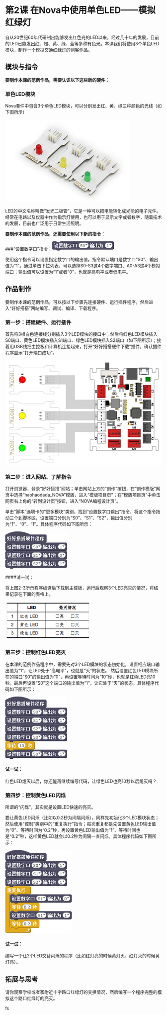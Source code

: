 # 第2课  在Nova中使用单色LED——模拟红绿灯


自从20世纪60年代研制出能够发出红色光的LED以来，经过几十年的发展，目前的LED已能发出红、橙、黄、绿、蓝等多种有色光。本课我们将使用3个单色LED模块，制作一个模拟交通红绿灯的创客作品。



## 模块与指令

**要制作本课的范例作品，需要认识以下这些新的硬件：**

### 单色LED模块

Nova套件中包含3个单色LED模块，可以分别发出红、黄、绿三种颜色的光线（如下图所示）

![](../../.gitbook/assets/sa2-1.png)

LED的中文名称叫做“发光二极管”，它是一种可以把电能转化成光能的电子元件。经常在电路以及仪器中作为指示灯使用，也可以用于显示文字或者数字，随着技术的发展，目前也广泛用于日常生活照明。



**要制作本课的范例作品，还需要使用以下新的指令：**

###“设置数字口”指令：![](../../.gitbook/assets/sa2a.png)

使用这个指令可以设置指定数字口的输出值。指令默认端口是数字口“S0”、输出值为“1”。通过单击下拉列表，可以选择S0-S3这4个数字端口、A0-A3这4个模拟端口；输出值可以设置为“1”或者“0”，也就是高电平或者低电平。



## 作品制作

要制作本课的范例作品，可以按以下步骤先连接硬件、运行插件程序，然后进入“好好搭搭”网站编写、调试、编译、下载程序。



### 第一步：搭建硬件、运行插件

首先将3根白色连接线分别插入3个LED模块的接口中；然后将红色LED模块插入S0端口、黄色LED模块插入S1端口、绿色LED模块插入S2端口（如下图所示）；接着用USB线把主控板和计算机连接起来，打开“好好搭搭硬件下载”插件，确认插件程序显示“打开端口成功”。

![](../../.gitbook/assets/sa2-2.png)



### 第二步：进入网站、了解指令

打开浏览器，登录“好好搭搭”网站；单击网站上方的“创作”按钮，在“创作模版”网页中选择“haohaodada_NOVA”模版，进入“模版项目页”；在“模版项目页”中单击网页右上角的“转到设计页”按钮，进入“NOVA编程设计页”。

单击“脚本”选项卡的“更多模块”类别，找到“设置数字口输出”指令，将这个指令拖动三个到脚本区，设置端口分别为“S0”、“S1”、“S2”，输出值分别为“1”、“0”、“1”。具体程序代码如下图所示：

![](../../.gitbook/assets/sa2-3.png)



 ####试一试：

 将上图2-3所示程序编译后下载到主控板，运行后观察3个LED亮灭的情况，将结果记录在下面的表格上。

![](../../.gitbook/assets/sa2-3-5.png)



### 第三步：控制红色LED亮灭

在本课的范例作品程序中，需要先对3个LED模块的状态初始化，设置相应端口输出值为“1”，让LED处于“高电平”，也就是“灭”的状态。
然后设置红色LED模块所在的端口“S0”的输出值为“0”，再设置等待时间为“10”秒，也就是红色LED亮10秒。最后再设置“S0”这个端口的输出值为“1”，让它处于“灭”的状态。具体程序代码如下图所示：

![](../../.gitbook/assets/sa2-4.png)



 #### 试一试：

 红色LED熄灭以后，你还能再继续编写代码，让绿色LED也亮10秒以后熄灭吗？



### 第四步：控制黄色LED闪烁

所谓的“闪烁”，其实就是设置LED快速的亮灭。

要让黄色LED闪烁（比如以0.2秒为间隔闪烁），同样先初始化3个LED模块状态；然后使用“控制”类别中的“重复执行”指令；每次重复都是先设置黄色LED输出值为“0”、等待时间为“0.2”秒，再设置黄色LED输出值为“1”、等待时间也是“0.2”秒，这样黄色LED就会以0.2秒为间隔一直闪烁。具体程序代码如下图所示：

![](../../.gitbook/assets/sa2-5.png)



 #### 试一试：

 编写一个让2个LED交替闪烁的程序（比如红灯亮的时候黄灯灭、红灯灭的时候黄灯亮）。



## 拓展与思考

请你观察学校或者家附近十字路口红绿灯的变换情况，然后编写一个程序完整的模拟这个路口红绿灯的亮灭。

fs